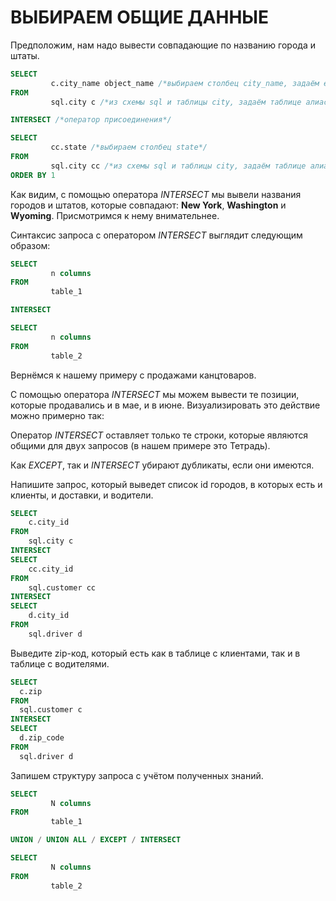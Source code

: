 # ВЫБИРАЕМ ОБЩИЕ ДАННЫЕ
Предположим, нам надо вывести совпадающие по названию города и штаты.
```sql
SELECT 
         c.city_name object_name /*выбираем столбец city_name, задаём ему алиас object_name*/
FROM 
         sql.city c /*из схемы sql и таблицы city, задаём таблице алиас с*/

INTERSECT /*оператор присоединения*/

SELECT 
         cc.state /*выбираем столбец state*/
FROM 
         sql.city cc /*из схемы sql и таблицы city, задаём таблице алиас с*/
ORDER BY 1
```
Как видим, с помощью оператора *INTERSECT* мы вывели названия городов и штатов, которые совпадают: **New York**, **Washington** и **Wyoming**. Присмотримся к нему внимательнее.

Синтаксис запроса с оператором *INTERSECT* выглядит следующим образом:
```sql
SELECT 
         n columns
FROM 
         table_1

INTERSECT

SELECT 
         n columns
FROM 
         table_2
```
Вернёмся к нашему примеру с продажами канцтоваров.

С помощью оператора *INTERSECT* мы можем вывести те позиции, которые продавались и в мае, и в июне. Визуализировать это действие можно примерно так:

Оператор *INTERSECT* оставляет только те строки, которые являются общими для двух запросов (в нашем примере это Тетрадь).

Как *EXCEPT*, так и *INTERSECT* убирают дубликаты, если они имеются.

Напишите запрос, который выведет список id городов, в которых есть и клиенты, и доставки, и водители.
```sql
SELECT 
    c.city_id 
FROM 
    sql.city c  
INTERSECT 
SELECT 
    cc.city_id 
FROM 
    sql.customer cc 
INTERSECT
SELECT 
    d.city_id
FROM 
    sql.driver d
```
Выведите zip-код, который есть как в таблице с клиентами, так и в таблице с водителями.
```sql
SELECT 
  c.zip
FROM
  sql.customer c
INTERSECT
SELECT
  d.zip_code
FROM
  sql.driver d
```
Запишем структуру запроса с учётом полученных знаний.
```sql
SELECT 
         N columns
FROM 
         table_1

UNION / UNION ALL / EXCEPT / INTERSECT 

SELECT 
         N columns
FROM 
         table_2
```
